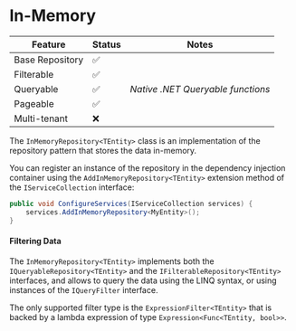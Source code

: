 # In-Memory

| Feature | Status | Notes
| --- | --- |--- |
| Base Repository | :white_check_mark: | |
| Filterable | :white_check_mark: |  |
| Queryable | :white_check_mark: | _Native .NET Queryable functions_ |
| Pageable | :white_check_mark: | |
| Multi-tenant | :x: | |

The `InMemoryRepository<TEntity>` class is an implementation of the repository pattern that stores the data in-memory.

You can register an instance of the repository in the dependency injection container using the `AddInMemoryRepository<TEntity>` extension method of the `IServiceCollection` interface:

```csharp
public void ConfigureServices(IServiceCollection services) {
	services.AddInMemoryRepository<MyEntity>();
}
```

#### Filtering Data

The `InMemoryRepository<TEntity>` implements both the `IQueryableRepository<TEntity>` and the `IFilterableRepository<TEntity>` interfaces, and allows to query the data using the LINQ syntax, or using instances of the `IQueryFilter` interface.

The only supported filter type is the `ExpressionFilter<TEntity>` that is backed by a lambda expression of type `Expression<Func<TEntity, bool>>`.
